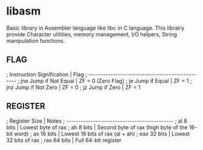 # libasm
Basic library in Assembler language like libc in C language.
This librairy provide Character utilities, memory management, I/O helpers, String manipulation functions.

## FLAG

; Instruction	Signification  |	Flag
; ------------------------------------------------
; jne	Jump if Not Equal	   | ZF = 0 (Zero Flag)
; je	Jump if Equal	       | ZF = 1
; jnz	Jump if Not Zero	   | ZF = 0
; jz	Jump if Zero	       | ZF = 1


## REGISTER

; Register    Size     | Notes
; --------------------------------------------
; al          8 bits   | Lowest byte of rax
; ah          8 bits   | Second byte of rax (high byte of the 16-bit word)
; ax          16 bits  | Lowest 16 bits of rax (al + ah)
; eax         32 bits  | Lowest 32 bits of rax
; rax         64 bits  | Full 64-bit register

